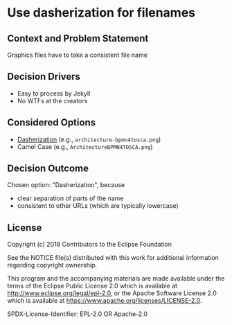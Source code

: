 # Use dasherization for filenames

## Context and Problem Statement

Graphics files have to take a consistent file name

## Decision Drivers <!-- optional -->

* Easy to process by Jekyll
* No WTFs at the creators

## Considered Options

* [Dasherization](https://softwareengineering.stackexchange.com/a/104476/52607) (e.g., `architecture-bpmn4tosca.png`)
* Camel Case (e.g., `ArchitectureBPMN4TOSCA.png`)

## Decision Outcome

Chosen option: "Dasherization", because

* clear separation of parts of the name
* consistent to other URLs (which are typically lowercase)

## License

Copyright (c) 2018 Contributors to the Eclipse Foundation

See the NOTICE file(s) distributed with this work for additional
information regarding copyright ownership.

This program and the accompanying materials are made available under the
terms of the Eclipse Public License 2.0 which is available at
http://www.eclipse.org/legal/epl-2.0, or the Apache Software License 2.0
which is available at https://www.apache.org/licenses/LICENSE-2.0.

SPDX-License-Identifier: EPL-2.0 OR Apache-2.0
